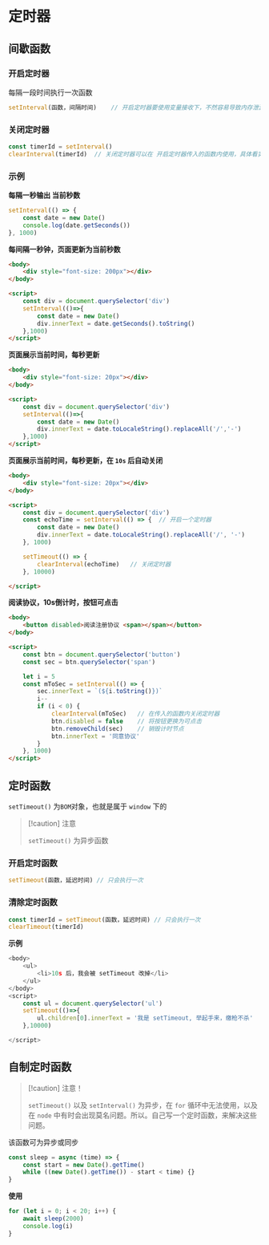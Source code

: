 # 定时器

## 间歇函数

### 开启定时器

每隔一段时间执行一次函数

```javascript
setInterval(函数，间隔时间)	// 开启定时器要使用变量接收下，不然容易导致内存泄漏
```



### 关闭定时器

```javascript
const timerId = setInterval()
clearInterval(timerId)	// 关闭定时器可以在 开启定时器传入的函数内使用，具体看实例的 10s 阅读协议
```



### **示例**

**每隔一秒输出 当前秒数**

```javascript
setInterval(() => {
    const date = new Date()
    console.log(date.getSeconds())
}, 1000)
```

**每间隔一秒钟，页面更新为当前秒数**

```html
<body>
    <div style="font-size: 200px"></div>
</body>

<script>
    const div = document.querySelector('div')
    setInterval(()=>{
        const date = new Date()
        div.innerText = date.getSeconds().toString()
    },1000)
</script>
```

**页面展示当前时间，每秒更新**

```html
<body>
    <div style="font-size: 20px"></div>
</body>

<script>
    const div = document.querySelector('div')
    setInterval(()=>{
        const date = new Date()
        div.innerText = date.toLocaleString().replaceAll('/','-')
    },1000)
</script>
```

**页面展示当前时间，每秒更新，在 `10s` 后自动关闭**

```html
<body>
    <div style="font-size: 20px"></div>
</body>

<script>
    const div = document.querySelector('div')
    const echoTime = setInterval(() => {  // 开启一个定时器
        const date = new Date()
        div.innerText = date.toLocaleString().replaceAll('/', '-')
    }, 1000)

    setTimeout(() => {
        clearInterval(echoTime)   // 关闭定时器
    }, 10000)

</script>
```

**阅读协议，10s倒计时，按钮可点击**

```html {14}
<body>
    <button disabled>阅读注册协议 <span></span></button>
</body>

<script>
    const btn = document.querySelector('button')
    const sec = btn.querySelector('span')

    let i = 5
    const mToSec = setInterval(() => {
        sec.innerText = `(${i.toString()})`
        i--
        if (i < 0) {
            clearInterval(mToSec)   // 在传入的函数内关闭定时器
            btn.disabled = false    // 将按钮更换为可点击
            btn.removeChild(sec)    // 销毁计时节点
            btn.innerText = '同意协议'
        }
    }, 1000)
</script>
```





## 定时函数

`setTimeout()` 为`BOM`对象，也就是属于 `window` 下的

> [!caution] 注意
>
> `setTimeout()` 为异步函数

### 开启定时函数

``` javascript
setTimeout(函数，延迟时间)	// 只会执行一次
```

### 清除定时函数

```javascript
const timerId = setTimeout(函数，延迟时间)	// 只会执行一次
clearTimeout(timerId)
```



**示例**

```javascript
<body>
    <ul>
        <li>10s 后，我会被 setTimeout 改掉</li>
    </ul>
</body>
<script>
    const ul = document.querySelector('ul')
    setTimeout(()=>{
        ul.children[0].innerText = '我是 setTimeout, 举起手来，缴枪不杀'
    },10000)

</script>
```



## 自制定时函数

> [!caution] 注意！
>
> `setTimeout()` 以及 `setInterval()` 为异步，在 `for` 循环中无法使用，以及在 `node` 中有时会出现莫名问题。所以。自己写一个定时函数，来解决这些问题。

该函数可为异步或同步

```javascript
const sleep = async (time) => {
    const start = new Date().getTime()
    while ((new Date().getTime()) - start < time) {}
}
```



**使用**

```javascript
for (let i = 0; i < 20; i++) {
    await sleep(2000)
    console.log(i)
}
```

